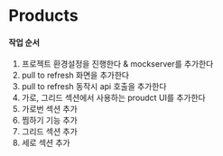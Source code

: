 # Products
#### 작업 순서
1. 프로젝트 환경설정을 진행한다 & mockserver를 추가한다
2. pull to refresh 화면을 추가한다
3. pull to refresh 동작시 api 호출을 추가한다
4. 가로, 그리드 섹션에서 사용하는 proudct UI를 추가한다
5. 가로번 섹션 추가
6. 찜하기 기능 추가
7. 그리드 섹션 추가
8. 세로 섹션 추가
